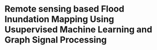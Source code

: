 # Remote sensing based Flood Inundation Mapping Using Usupervised Machine Learning and Graph Signal Processing
